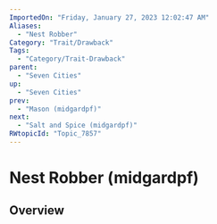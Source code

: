 ```yaml
---
ImportedOn: "Friday, January 27, 2023 12:02:47 AM"
Aliases:
  - "Nest Robber"
Category: "Trait/Drawback"
Tags:
  - "Category/Trait-Drawback"
parent:
  - "Seven Cities"
up:
  - "Seven Cities"
prev:
  - "Mason (midgardpf)"
next:
  - "Salt and Spice (midgardpf)"
RWtopicId: "Topic_7857"
---
```

# Nest Robber (midgardpf)
## Overview
